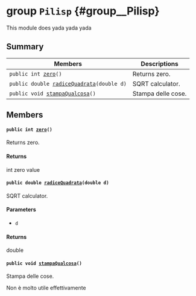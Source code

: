 # group `Pilisp` {#group__Pilisp}

This module does yada yada yada

## Summary

 Members                        | Descriptions                                
--------------------------------|---------------------------------------------
`public int `[`zero`](#group__Pilisp_1gaa4499b8b4be64f9d9f64298d563b9551)`()`            | Returns zero.
`public double `[`radiceQuadrata`](#group__Pilisp_1gaddfb114eefcff57327a033c721c7e02f)`(double d)`            | SQRT calculator.
`public void `[`stampaQualcosa`](#group__Pilisp_1gad0d8f4d1556f3b28a514935159726868)`()`            | Stampa delle cose.

## Members

#### `public int `[`zero`](#group__Pilisp_1gaa4499b8b4be64f9d9f64298d563b9551)`()`

Returns zero.

#### Returns
int zero value

#### `public double `[`radiceQuadrata`](#group__Pilisp_1gaddfb114eefcff57327a033c721c7e02f)`(double d)` 

SQRT calculator.

#### Parameters
* `d` 

#### Returns
double

#### `public void `[`stampaQualcosa`](#group__Pilisp_1gad0d8f4d1556f3b28a514935159726868)`()` 

Stampa delle cose.

Non è molto utile effettivamente

